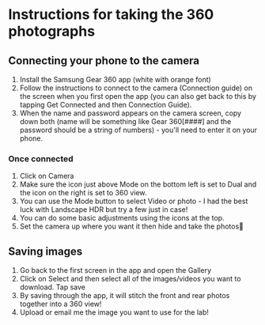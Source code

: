 # Instructions for taking the 360 photographs

## Connecting your phone to the camera
1. Install the Samsung Gear 360 app (white with orange font)
2. Follow the instructions to connect to the camera (Connection guide) on the screen when you first open the app (you can also get back to this by tapping Get Connected and then Connection Guide).
3. When the name and password appears on the camera screen, copy down both (name will be something like Gear 360[####] and the password should be a string of numbers) - you'll need to enter it on your phone.

### Once connected
1. Click on Camera
2. Make sure the icon just above Mode on the bottom left is set to Dual and the icon on the right is set to 360 view.
3. You can use the Mode button to select Video or photo - I had the best luck with Landscape HDR but try a few just in case!
4. You can do some basic adjustments using the icons at the top.
5. Set the camera up where you want it then hide and take the photos🙂

## Saving images
1. Go back to the first screen in the app and open the Gallery
2. Click on Select and then select all of the images/videos you want to download. Tap save
3. By saving through the app, it will stitch the front and rear photos together into a 360 view!
4. Upload or email me the image you want to use for the lab!
